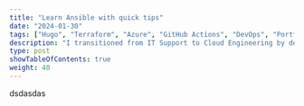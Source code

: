 ```yaml
---
title: "Learn Ansible with quick tips"
date: "2024-01-30"
tags: ["Hugo", "Terraform", "Azure", "GitHub Actions", "DevOps", "Portfolio", "Azure Function", "SendGrid"]
description: "I transitioned from IT Support to Cloud Engineering by deploying my portfolio using Hugo, GitHub, Terraform, and Azure Static Web Apps."
type: post
showTableOfContents: true
weight: 40
---
```



dsdasdas